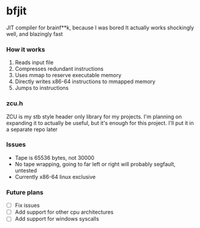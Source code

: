 # bfjit
JIT compiler for brainf**k, because I was bored
It actually works shockingly well, and blazingly fast

### How it works
1. Reads input file
2. Compresses redundant instructions
3. Uses mmap to reserve executable memory
4. Directly writes x86-64 instructions to mmapped memory
5. Jumps to instructions

### zcu.h
ZCU is my stb style header only library for my projects. I'm planning on expanding it to actually be useful, but it's enough for this project. I'll put it in a separate repo later

### Issues
- Tape is 65536 bytes, not 30000
- No tape wrapping, going to far left or right will probably segfault, untested
- Currently x86-64 linux exclusive

### Future plans
- [ ] Fix issues
- [ ] Add support for other cpu architectures
- [ ] Add support for windows syscalls
